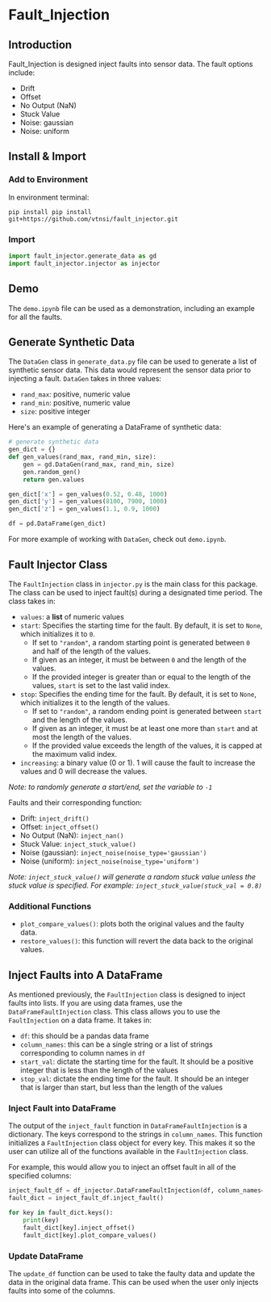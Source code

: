 # Fault_Injection

## Introduction
Fault_Injection is designed inject faults into sensor data. The fault options include:
- Drift
- Offset
- No Output (NaN)
- Stuck Value
- Noise: gaussian
- Noise: uniform

## Install & Import
### Add to Environment
In environment terminal:
```
pip install pip install git+https://github.com/vtnsi/fault_injector.git
```

### Import
```py
import fault_injector.generate_data as gd
import fault_injector.injector as injector
```

## Demo
The `demo.ipynb` file can be used as a demonstration, including an example for all the faults.

## Generate Synthetic Data
The `DataGen` class in `generate_data.py` file can be used to generate a list of synthetic sensor data. This data would represent the sensor data prior to injecting a fault. `DataGen` takes in three values:
- `rand_max`: positive, numeric value
- `rand_min`: positive, numeric value
- `size`: positive integer

Here's an example of generating a DataFrame of synthetic data:
```py
# generate synthetic data
gen_dict = {}
def gen_values(rand_max, rand_min, size):
    gen = gd.DataGen(rand_max, rand_min, size)
    gen.random_gen()
    return gen.values

gen_dict['x'] = gen_values(0.52, 0.48, 1000)
gen_dict['y'] = gen_values(8100, 7900, 1000)
gen_dict['z'] = gen_values(1.1, 0.9, 1000)

df = pd.DataFrame(gen_dict)
```

For more example of working with `DataGen`, check out `demo.ipynb`.

## Fault Injector Class
The `FaultInjection` class in `injector.py` is the main class for this package. The class can be used to inject fault(s) during a designated time period. The class takes in:
- `values`: a **list** of numeric values
- `start`: Specifies the starting time for the fault. By default, it is set to `None`, which initializes it to `0`.
  - If set to `"random"`, a random starting point is generated between `0` and half of the length of the values.
  - If given as an integer, it must be between `0` and the length of the values.
  - If the provided integer is greater than or equal to the length of the values, `start` is set to the last valid index.
- `stop`: Specifies the ending time for the fault. By default, it is set to `None`, which initializes it to the length of the values.
  - If set to `"random"`, a random ending point is generated between `start` and the length of the values.
  - If given as an integer, it must be at least one more than `start` and at most the length of the values.
  - If the provided value exceeds the length of the values, it is capped at the maximum valid index.
- `increasing`: a binary value (0 or 1). 1 will cause the fault to increase the values and 0 will decrease the values.

*Note: to randomly generate a start/end, set the variable to `-1`*

Faults and their corresponding function:
- Drift: `inject_drift()`
- Offset: `inject_offset()`
- No Output (NaN): `inject_nan()`
- Stuck Value: `inject_stuck_value()`
- Noise (gaussian): `inject_noise(noise_type='gaussian')`
- Noise (uniform): `inject_noise(noise_type='uniform')`

*Note: `inject_stuck_value()` will generate a random stuck value unless the stuck value is specified. For example: `inject_stuck_value(stuck_val = 0.8)`*

### Additional Functions
* `plot_compare_values()`: plots both the original values and the faulty data.
* `restore_values()`: this function will revert the data back to the original values.

## Inject Faults into A DataFrame
As mentioned previously, the `FaultInjection` class is designed to inject faults into lists. If you are using data frames, use the `DataFrameFaultInjection` class. This class allows you to use the `FaultInjection` on a data frame. It takes in:
- `df`: this should be a pandas data frame
- `column_names`: this can be a single string or a list of strings corresponding to column names in `df`
- `start_val`: dictate the starting time for the fault. It should be a positive integer that is less than the length of the values
- `stop_val`: dictate the ending time for the fault. It should be an integer that is larger than start, but less than the length of the values

### Inject Fault into DataFrame
The output of the `inject_fault` function in `DataFrameFaultInjection` is a dictionary. The keys correspond to the strings in `column_names`. This function initializes a `FaultInjection` class object for every key. This makes it so the user can utilize all of the functions available in the `FaultInjection` class.

For example, this would allow you to inject an offset fault in all of the specified columns:
```py
inject_fault_df = df_injector.DataFrameFaultInjection(df, column_names=col_lst, start_val=start_val, stop_val=stop_val)
fault_dict = inject_fault_df.inject_fault()

for key in fault_dict.keys():
    print(key)
    fault_dict[key].inject_offset()
    fault_dict[key].plot_compare_values()
```

### Update DataFrame
The `update_df` function can be used to take the faulty data and update the data in the original data frame. This can be used when the user only injects faults into some of the columns.
